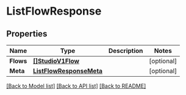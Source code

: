 # ListFlowResponse

## Properties

Name | Type | Description | Notes
------------ | ------------- | ------------- | -------------
**Flows** | [**[]StudioV1Flow**](StudioV1Flow.md) |  |[optional] 
**Meta** | [**ListFlowResponseMeta**](ListFlowResponseMeta.md) |  |[optional] 

[[Back to Model list]](../README.md#documentation-for-models) [[Back to API list]](../README.md#documentation-for-api-endpoints) [[Back to README]](../README.md)


